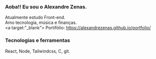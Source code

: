### Aoba!! Eu sou o Alexandre Zenas.
 Atualmente estudo Front-end.<br>
 Amo tecnologia, música e finanças.<br>
<a target:"_blank"> Portifólio: https://alexandrezenas.github.io/portfolio/ </a>
 
### Tecnologias e ferramentas
React, Node, Tailwindcss, C, git. 
